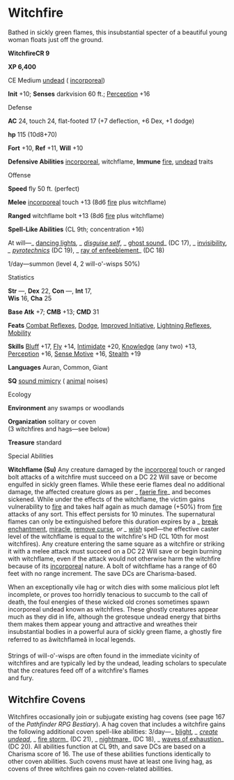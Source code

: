 # Witchfire

Bathed in sickly green flames, this insubstantial specter of a beautiful young woman floats just off the ground.

**WitchfireCR 9**

**XP 6,400**

CE Medium [undead](/pathfinderRPG/prd/monsters/creatureTypes.html#_undead) ( [incorporeal](/pathfinderRPG/prd/monsters/creatureTypes.html#_incorporeal-subtype))

**Init** +10; **Senses** darkvision 60 ft.; [Perception](/pathfinderRPG/prd/additionalMonsters/../skills/perception.html#_perception) +16

Defense

**AC** 24, touch 24, flat-footed 17 (+7 deflection, +6 Dex, +1 dodge)

**hp** 115 (10d8+70)

**Fort** +10, **Ref** +11, **Will** +10

**Defensive Abilities** [incorporeal](/pathfinderRPG/prd/monsters/creatureTypes.html#_incorporeal-subtype), witchflame, **Immune** [fire](/pathfinderRPG/prd/monsters/creatureTypes.html#_fire-subtype), [undead](/pathfinderRPG/prd/monsters/creatureTypes.html#_undead) traits

Offense

**Speed** fly 50 ft. (perfect)

**Melee** [incorporeal](/pathfinderRPG/prd/monsters/creatureTypes.html#_incorporeal-subtype) touch +13 (8d6 [fire](/pathfinderRPG/prd/monsters/creatureTypes.html#_fire-subtype) plus witchflame)

**Ranged** witchflame bolt +13 (8d6 [fire](/pathfinderRPG/prd/monsters/creatureTypes.html#_fire-subtype) plus witchflame)

**Spell-Like Abilities** (CL 9th; concentration +16)

At will—_ [dancing lights](/pathfinderRPG/prd/additionalMonsters/../spells/dancingLights.html#_dancing-lights)_, _ [disguise self](/pathfinderRPG/prd/additionalMonsters/../spells/disguiseSelf.html#_disguise-self)_, _ [ghost sound](/pathfinderRPG/prd/additionalMonsters/../spells/ghostSound.html#_ghost-sound)_ (DC 17), _ [invisibility](/pathfinderRPG/prd/additionalMonsters/../spells/invisibility.html#_invisibility)_, _ [pyrotechnics](/pathfinderRPG/prd/additionalMonsters/../spells/pyrotechnics.html#_pyrotechnics)_ (DC 19), _ [ray of enfeeblement](/pathfinderRPG/prd/additionalMonsters/../spells/rayOfEnfeeblement.html#_ray-of-enfeeblement)_ (DC 18)

1/day—summon (level 4, 2 will-o'-wisps 50%)

Statistics

**Str** —, **Dex** 22, **Con** —, **Int** 17,   
**Wis** 16, **Cha** 25

**Base Atk** +7; **CMB** +13; **CMD** 31

**Feats** [Combat Reflexes](/pathfinderRPG/prd/additionalMonsters/../feats.html#_combat-reflexes), [Dodge](/pathfinderRPG/prd/additionalMonsters/../feats.html#_dodge), [Improved Initiative](/pathfinderRPG/prd/additionalMonsters/../feats.html#_improved-initiative), [Lightning Reflexes](/pathfinderRPG/prd/additionalMonsters/../feats.html#_lightning-reflexes), [Mobility](/pathfinderRPG/prd/additionalMonsters/../feats.html#_mobility)

**Skills** [Bluff](/pathfinderRPG/prd/additionalMonsters/../skills/bluff.html#_bluff) +17, [Fly](/pathfinderRPG/prd/additionalMonsters/../skills/fly.html#_fly) +14, [Intimidate](/pathfinderRPG/prd/additionalMonsters/../skills/intimidate.html#_intimidate) +20, [Knowledge](/pathfinderRPG/prd/additionalMonsters/../skills/knowledge.html#_knowledge) (any two) +13, [Perception](/pathfinderRPG/prd/additionalMonsters/../skills/perception.html#_perception) +16, [Sense Motive](/pathfinderRPG/prd/additionalMonsters/../skills/senseMotive.html#_sense-motive) +16, [Stealth](/pathfinderRPG/prd/additionalMonsters/../skills/stealth.html#_stealth) +19

**Languages** Auran, Common, Giant

**SQ** [sound mimicry](/pathfinderRPG/prd/monsters/universalMonsterRules.html#_sound-mimicry) ( [animal](/pathfinderRPG/prd/monsters/creatureTypes.html#_animal) noises)

Ecology

**Environment** any swamps or woodlands

**Organization** solitary or coven   
(3 witchfires and hags—see below)

**Treasure** standard

Special Abilities

**Witchflame (Su)** Any creature damaged by the [incorporeal](/pathfinderRPG/prd/monsters/creatureTypes.html#_incorporeal-subtype) touch or ranged bolt attacks of a witchfire must succeed on a DC 22 Will save or become engulfed in sickly green flames. While these eerie flames deal no additional damage, the affected creature glows as per _ [faerie fire](/pathfinderRPG/prd/additionalMonsters/../spells/faerieFire.html#_faerie-fire)_ and becomes sickened. While under the effects of the witchflame, the victim gains vulnerability to [fire](/pathfinderRPG/prd/monsters/creatureTypes.html#_fire-subtype) and takes half again as much damage (+50%) from [fire](/pathfinderRPG/prd/monsters/creatureTypes.html#_fire-subtype) attacks of any sort. This effect persists for 10 minutes. The supernatural flames can only be extinguished before this duration expires by a _ [break enchantment](/pathfinderRPG/prd/additionalMonsters/../spells/breakEnchantment.html#_break-enchantment), [miracle](/pathfinderRPG/prd/additionalMonsters/../spells/miracle.html#_miracle), [remove curse](/pathfinderRPG/prd/additionalMonsters/../spells/removeCurse.html#_remove-curse)_, or _ [wish](/pathfinderRPG/prd/additionalMonsters/../spells/wish.html#_wish)_ spell—the effective caster level of the witchflame is equal to the witchfire's HD (CL 10th for most witchfires). Any creature entering the same square as a witchfire or striking it with a melee attack must succeed on a DC 22 Will save or begin burning with witchflame, even if the attack would not otherwise harm the witchfire because of its [incorporeal](/pathfinderRPG/prd/monsters/creatureTypes.html#_incorporeal-subtype) nature. A bolt of witchflame has a range of 60 feet with no range increment. The save DCs are Charisma-based.

When an exceptionally vile hag or witch dies with some malicious plot left incomplete, or proves too horridly tenacious to succumb to the call of death, the foul energies of these wicked old crones sometimes spawn incorporeal undead known as witchfires. These ghostly creatures appear much as they did in life, although the grotesque undead energy that births them makes them appear young and attractive and wreathes their insubstantial bodies in a powerful aura of sickly green flame, a ghostly fire referred to as âwitchflameâ in local legends.

Strings of will-o'-wisps are often found in the immediate vicinity of witchfires and are typically led by the undead, leading scholars to speculate that the creatures feed off of a witchfire's flames   
and fury.

## Witchfire Covens

Witchfires occasionally join or subjugate existing hag covens (see page 167 of the _Pathfinder RPG Bestiary_). A hag coven that includes a witchfire gains the following additional coven spell-like abilities: 3/day—_ [blight](/pathfinderRPG/prd/additionalMonsters/../spells/blight.html#_blight)_, _ [create undead](/pathfinderRPG/prd/additionalMonsters/../spells/createUndead.html#_create-undead)_, _ [fire storm](/pathfinderRPG/prd/additionalMonsters/../spells/fireStorm.html#_fire-storm)_ (DC 21), _ [nightmare](/pathfinderRPG/prd/additionalMonsters/../spells/nightmare.html#_nightmare)_ (DC 18), _ [waves of exhaustion](/pathfinderRPG/prd/additionalMonsters/../spells/wavesOfExhaustion.html#_waves-of-exhaustion)_ (DC 20). All abilities function at CL 9th, and save DCs are based on a Charisma score of 16. The use of these abilities functions identically to other coven abilities. Such covens must have at least one living hag, as covens of three witchfires gain no coven-related abilities.

